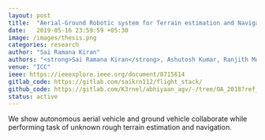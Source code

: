 ```yaml
---
layout: post
title:  "Aerial-Ground Robotic system for Terrain estimation and Navigation"
date:   2019-05-16 23:59:59 +05:30
image: /images/thesis.png
categories: research
author: "Sai Ramana Kiran"
authors: "<strong>Sai Ramana Kiran</strong>, Ashutosh Kumar, Ranjith Mohan"
venue: "ICC"
ieee: https://ieeexplore.ieee.org/document/8715614
gitlab_code: https://gitlab.com/saikrn112/flight_stack/
github_code: https://gitlab.com/K3rnel/abhiyaan_agv/-/tree/OA_2018?ref_type=heads
status: active
---
```

We show autonomous aerial vehicle and ground vehicle collaborate while performing task of unknown rough terrain estimation and navigation. 
